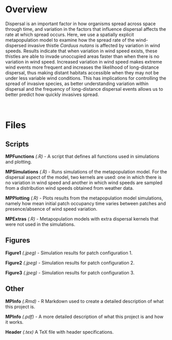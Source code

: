 # Overview

Dispersal is an important factor in how organisms spread across space through time, and variation in the factors that influence dispersal affects the rate at which spread occurs. Here, we use a spatially explicit metapopulation model to examine how the spread rate of the wind-dispersed invasive thistle *Carduus nutans* is affected by variation in wind speeds. Results indicate that when variation in wind speed exists, these thistles are able to invade unoccupied areas faster than when there is no variation in wind speed. Increased variation in wind speed makes extreme wind events more frequent and increases the likelihood of long-distance dispersal, thus making distant habitats accessible when they may not be under less variable wind conditions. This has implications for controlling the spread of invasive species, as better understanding variation within dispersal and the frequency of long-distance dispersal events allows us to better predict how quickly invasives spread.

<br/>

# Files

## Scripts

**MPFunctions** *(.R)* - A script that defines all functions used in simulations and plotting.

**MPSimulations** *(.R)* - Runs simulations of the metapopulation model. For the dispersal aspect of the model, two kernels are used: one in which there is no variation in wind speed and another in which wind speeds are sampled from a distribution wind speeds obtained from weather data.

**MPPlotting** *(.R)* - Plots results from the metapopulation model simulations, namely how mean initial patch occupancy time varies between patches and presence/absence of wind speed variation.

**MPExtras** *(.R)* - Metapopulation models with extra dispersal kernels that were not used in the simulations.

## Figures

**Figure1** *(.jpeg)* - Simulation results for patch configuration 1.

**Figure2** *(.jpeg)* - Simulation results for patch configuration 2.

**Figure3** *(.jpeg)* - Simulation results for patch configuration 3.

## Other

**MPInfo** *(.Rmd)* - R Markdown used to create a detailed description of what this project is.

**MPInfo** *(.pdf)* - A more detailed description of what this project is and how it works.

**Header** *(.tex)* A TeX file with header specifications.
